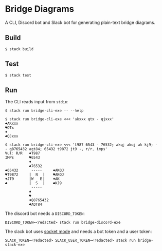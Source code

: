 # Bridge Diagrams

A CLI, Discord bot and Slack bot for generating plain-text bridge diagrams.

## Build

```
$ stack build
```

## Test

```
$ stack test
```

## Run

The CLI reads input from `stdin`:

```
$ stack run bridge-cli-exe -- --help
```

```
$ stack run bridge-cli-exe <<< 'akxxx qtx - qjxxx'
♠AKxxx
♥QTx
♦
♣QJxxx

$ stack run bridge-cli-exe <<< 't987 6543 - 76532; akqj akqj ak kj9; - - q8765432 aqt84; 65432 t9872 jt9 -, r/r, imps'
Vul: R/R   ♠T987
IMPs       ♥6543
           ♦
           ♣76532
♠65432      -----     ♠AKQJ
♥T9872     |  N  |    ♥AKQJ
♦JT9       |W   E|    ♦AK
♣          |  S  |    ♣KJ9
            -----
           ♠
           ♥
           ♦Q8765432
           ♣AQT84
```

The discord bot needs a `DISCORD_TOKEN`:

```
DISCORD_TOKEN=<redacted> stack run bridge-discord-exe
```

The slack bot uses [socket mode](https://api.slack.com/apis/connections/socket)
and needs a bot token and a user token:

```
SLACK_TOKEN=<redacted> SLACK_USER_TOKEN=<redacted> stack run bridge-slack-exe
```

